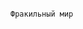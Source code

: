                                                                                                     Фракильный мир
